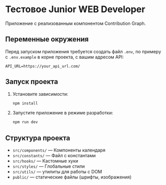 # Тестовое Junior WEB Developer

Приложение с реализованным компонентом Contribution Graph.

## Переменные окружения
Перед запуском приложения требуется создать файл `.env`, по примеру с `.env.example` в корне проекта, с вашим адресом API:

```
API_URL=https://your_api_url.com/
```

## Запуск проекта
1. Установите зависимости:
   ```bash
   npm install
   ```
2. Запустите приложение в режиме разработки:
   ```bash
   npm run dev
   ```
## Структура проекта
- `src/components/` — Компоненты календаря
- `src/constants/` — Файл с константами
- `src/hooks/` — Кастомные хуки
- `src/styles/` — Глобальные стили
- `src/utils/` — утилиты для работы с DOM
- `public/` — статические файлы (шрифты, изображения)